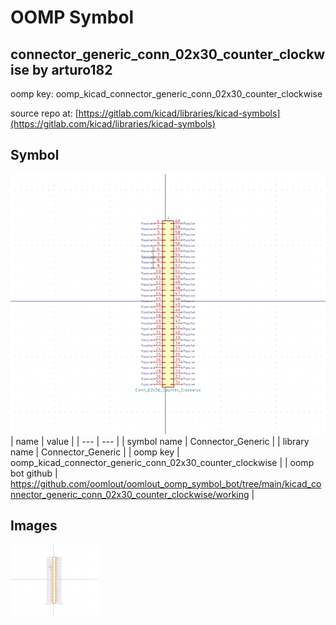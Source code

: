 # OOMP Symbol  
## connector_generic_conn_02x30_counter_clockwise  by arturo182  
  
oomp key: oomp_kicad_connector_generic_conn_02x30_counter_clockwise  
  
source repo at: [https://gitlab.com/kicad/libraries/kicad-symbols](https://gitlab.com/kicad/libraries/kicad-symbols)  
## Symbol  
  
[![working.png](working_600.png)](working.png)  
| name | value | 
| --- | --- | 
| symbol name | Connector_Generic | 
| library name | Connector_Generic | 
| oomp key | oomp_kicad_connector_generic_conn_02x30_counter_clockwise | 
| oomp bot github | https://github.com/oomlout/oomlout_oomp_symbol_bot/tree/main/kicad_connector_generic_conn_02x30_counter_clockwise/working | 
## Images  
  
[![working.png](working_140.png)](working.png)  
